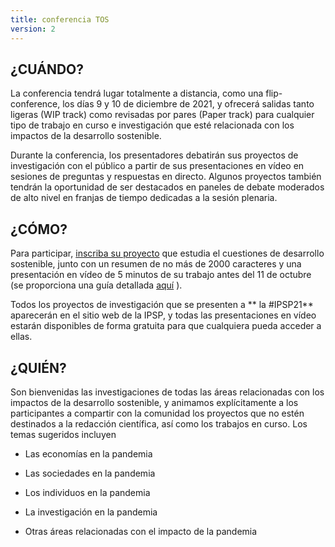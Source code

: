 ```yaml
---
title: conferencia TOS
version: 2
---
```


## ¿CUÁNDO?

La conferencia tendrá lugar totalmente a distancia, como una flip-conference, los días 9 y 10 de diciembre de 2021, y ofrecerá salidas tanto ligeras (WIP track) como revisadas por pares (Paper track) para cualquier tipo de trabajo en curso e investigación que esté relacionada con los impactos de la desarrollo sostenible.

Durante la conferencia, los presentadores debatirán sus proyectos de investigación con el público a partir de sus presentaciones en vídeo en sesiones de preguntas y respuestas en directo. Algunos proyectos también tendrán la oportunidad de ser destacados en paneles de debate moderados de alto nivel en franjas de tiempo dedicadas a la sesión plenaria.

## ¿CÓMO?

Para participar, [inscriba su proyecto](https://IP4SP.org/register) que estudia el cuestiones de desarrollo sostenible, junto con un resumen de no más de 2000 caracteres y una presentación en vídeo de 5 minutos de su trabajo antes del 11 de octubre (se proporciona una guía detallada [aquí](/conference/video_guidance) ).

Todos los proyectos de investigación que se presenten a ** la #IPSP21** aparecerán en el sitio web de la IPSP, y todas las presentaciones en vídeo estarán disponibles de forma gratuita para que cualquiera pueda acceder a ellas.

## ¿QUIÉN?

Son bienvenidas las investigaciones de todas las áreas relacionadas con los impactos de la desarrollo sostenible, y animamos explícitamente a los participantes a compartir con la comunidad los proyectos que no estén destinados a la redacción científica, así como los trabajos en curso. Los temas sugeridos incluyen

- Las economías en la pandemia

- Las sociedades en la pandemia

- Los individuos en la pandemia

- La investigación en la pandemia

- Otras áreas relacionadas con el impacto de la pandemia

<!-- -->
